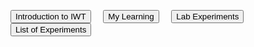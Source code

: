 <html>
<body>

  <a href="#"><input type="button" value="Introduction to IWT"></a>&nbsp;&nbsp;&nbsp;&nbsp;
                <a href="https://listofexperiments.w3spaces.com/learning.html"><input type="button" value="My Learning"></a>&nbsp;&nbsp;&nbsp;&nbsp;
                <a href="li.html"><input type="button" value="Lab Experiments"></a>&nbsp;&nbsp;&nbsp;&nbsp;
                <a href="https://github.com/MohitGandhi1/MohitGandhi1.github.io/blob/main/listofexperiments.html"><input type="button" value="List of Experiments"></a>
 
</body>
</html>
